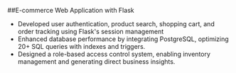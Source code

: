 ##E-commerce Web Application with Flask  
- Developed user authentication, product search, shopping cart, and order tracking using Flask's session management 
- Enhanced database performance by integrating PostgreSQL, optimizing 20+ SQL queries with indexes and triggers.
- Designed a role-based access control system, enabling inventory management and generating direct business insights.
